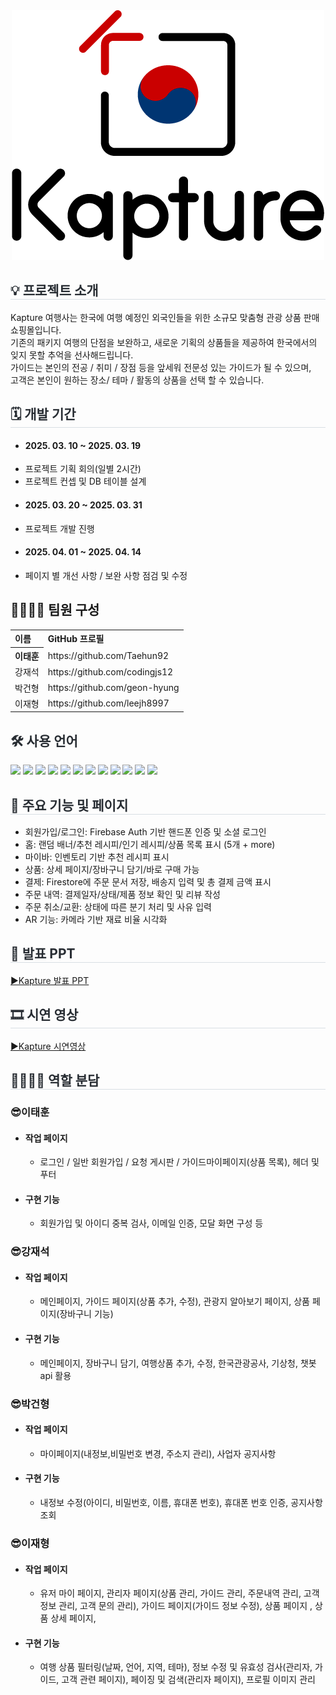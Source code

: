 <div align="center">
<img src="https://github.com/Taehun92/Project_Kapture/blob/main/kapture_Logo(1)_500x400.png">
</div>
<div style= "text-align:left;">
<h2 style="border-bottom: 1px solid #d8dee4; color: #282d33;">💡 프로젝트 소개 </h2>
<div>Kapture 여행사는 한국에 여행 예정인 외국인들을 위한 소규모 맞춤형 관광 상품 판매 쇼핑몰입니다.</div>
<div>기존의 패키지 여행의 단점을 보완하고, 새로운 기획의 상품들을 제공하여 한국에서의 잊지 못할 추억을 선사해드립니다.</div>
<div>가이드는 본인의 전공 / 취미 / 장점 등을 앞세워 전문성 있는 가이드가 될 수 있으며,</div>
<div>고객은 본인이 원하는 장소/ 테마 / 활동의 상품을 선택 할 수 있습니다.</div>
</div>
<div style= "text-align:left;">
<h2 style="border-bottom: 1px solid #d8dee4; color: #282d33;"> 🗓 개발 기간 </h2>  
<ul>
<li> <h4>2025. 03. 10 ~ 2025. 03. 19</h4>
<li>프로젝트 기획 회의(일별 2시간)</li>
<li>프로젝트 컨셉 및 DB 테이블 설계</li>
</ul>
<ul>
<li> <h4>2025. 03. 20 ~ 2025. 03. 31</h4>
<li>프로젝트 개발 진행</li>
</ul>
<ul>
<li> <h4>2025. 04. 01 ~ 2025. 04. 14</h4>
<li> 페이지 별 개선 사항 / 보완 사항 점검 및 수정</li>
</ul>
</div>    
</div> 
</div>
<div style= "text-align:left;">
<h2 tabindex="-1" class="heading-element" dir="auto" >👨‍👩‍👦‍👦 팀원 구성</h2>
<table>
<tr>
<th>이름</th>                    
<th>GitHub 프로필</th>
</tr>
<tr>
<th>이태훈</th>
<td>https://github.com/Taehun92</td>
</tr>
<tr>
<td>강재석</td>
<td>https://github.com/codingjs12</td>
</tr>
<tr>
<td>박건형</td>
<td>https://github.com/geon-hyung</td>
</tr>
<tr>
<td>이재형</td>
<td>https://github.com/leejh8997</td>
</tr>
</table>
</div>
<div style= "text-align:left;">
<h2 style="color: #282d33;"> 🛠️ 사용 언어 </h2>
<div style="margin: 0 auto; text-align: left;" align= "left"> 
<img src="https://img.shields.io/badge/springboot-6DB33F?style=for-the-badge&logo=springboot&logoColor=white">
<img src="https://img.shields.io/badge/Vue.js-4FC08D?style=for-the-badge&logo=Vue.js&logoColor=white">
<img src="https://img.shields.io/badge/Oracle-F80000?style=for-the-badge&logo=oracle&logoColor=white">
<img src="https://img.shields.io/badge/Java-007396?style=for-the-badge&logo=Java&logoColor=white">
<img src="https://img.shields.io/badge/jQuery-0769AD?style=for-the-badge&logo=jQuery&logoColor=white">
<img src="https://img.shields.io/badge/CSS3-1572B6?style=for-the-badge&logo=CSS3&logoColor=white">
<img src="https://img.shields.io/badge/tailwindcss-%2338B2AC.svg?style=for-the-badge&logo=tailwind-css&logoColor=white">
<img src="https://img.shields.io/badge/HTML5-E34F26?style=for-the-badge&logo=HTML5&logoColor=white">
<img src="https://img.shields.io/badge/Javascript-F7DF1E?style=for-the-badge&logo=Javascript&logoColor=white">
  <!-- JSP (로고 없음: Java 기반으로 표기) -->
<img src="https://img.shields.io/badge/JSP-007396?style=for-the-badge&logo=java&logoColor=white">

<!-- RESTful API -->
<img src="https://img.shields.io/badge/RESTful-API-6DB33F?style=for-the-badge&logo=springboot&logoColor=white">

<!-- AJAX (로고 없음: JS로 표기) -->
<img src="https://img.shields.io/badge/AJAX-000000?style=for-the-badge&logo=javascript&logoColor=white">
</div>
</div>

<div style="text-align:left;">
<h2 style="border-bottom: 1px solid #d8dee4; color: #282d33;">📄 주요 기능 및 페이지</h2>
<ul>
<li>회원가입/로그인: Firebase Auth 기반 핸드폰 인증 및 소셜 로그인</li>
<li>홈: 랜덤 배너/추천 레시피/인기 레시피/상품 목록 표시 (5개 + more)</li>
<li>마이바: 인벤토리 기반 추천 레시피 표시</li>
<li>상품: 상세 페이지/장바구니 담기/바로 구매 가능</li>
<li>결제: Firestore에 주문 문서 저장, 배송지 입력 및 총 결제 금액 표시</li>
<li>주문 내역: 결제일자/상태/제품 정보 확인 및 리뷰 작성</li>
<li>주문 취소/교환: 상태에 따른 분기 처리 및 사유 입력</li>
<li>AR 기능: 카메라 기반 재료 비율 시각화</li>
</ul>
</div>

<div style= "text-align:left;">
<h2 style="border-bottom: 1px solid #d8dee4; color: #282d33;"> 📕 발표 PPT </h2>
<a href="https://drive.google.com/file/d/1S54vN3MGMAPsJRxfwo8K9Y5LPi9_-tiM/view?usp=drive_link">▶Kapture 발표 PPT</a>
</div>
<div style= "text-align:left;">
<h2 style="border-bottom: 1px solid #d8dee4; color: #282d33;"> 🎞 시연 영상 </h2>
<a href="https://youtu.be/nYb7iXMzafA">▶Kapture 시연영상</a>
</div>
<div style= "text-align:left;">
<h2 style="border-bottom: 1px solid #d8dee4; color: #282d33;"> 👨‍👩‍👦‍👦 역할 분담 </h2>  
<h3>😎이태훈</h3>            
<ul>
<!--             <li> <h4>역할</h4>
<ul>                    
<li>팀원 업무 분배, 팀원 코드 공동 수정, DB 설계</li>
</ul>
</li>   -->
<li><h4>작업 페이지</h4>
<ul>                    
<li>로그인 / 일반 회원가입 / 요청 게시판 / 가이드마이페이지(상품 목록), 헤더 및 푸터 </li>
</ul>
</li>            
<li><h4>구현 기능</h4>
<ul>                    
<li>회원가입 및 아이디 중복 검사, 이메일 인증, 모달 화면 구성 등 </li>
</ul>
</li>
</ul>
<h3>😎강재석</h3>
<ul>            
<!--             <li><h4>역할</h4>
<ul>                    
<li>전반적인 CSS 디자인 구축</li>
</ul>
</li>   -->
<li><h4>작업 페이지</h4>
<ul>                    
<li>메인페이지, 가이드 페이지(상품 추가, 수정), 관광지 알아보기 페이지, 상품 페이지(장바구니 기능)</li>
</ul>
</li>            
<li><h4>구현 기능</h4>
<ul>                    
<li>메인페이지, 장바구니 담기, 여행상품 추가, 수정, 한국관광공사, 기상청, 챗봇 api 활용</li>
</ul>
</li>
</ul>
<h3>😎박건형</h3>
<ul>            
<!--             <li><h4>역할</h4>
<ul>                    
<li>프로젝트 아이디어 기획</li>
</ul>
</li>   -->
<li><h4>작업 페이지</h4>
<ul>                    
<li>마이페이지(내정보,비밀번호 변경, 주소지 관리), 사업자 공지사항</li>
</ul>
</li>            
<li><h4>구현 기능</h4>
<ul>                    
<li>내정보 수정(아이디, 비밀번호, 이름, 휴대폰 번호), 휴대폰 번호 인증, 공지사항 조회</li>
</ul>
</li>
</ul>
<h3>😎이재형</h3>
<ul>
<!--             <li><h4>역할</h4>
<ul>                    
<li>DB 샘플 데이터 삽입으로 웹사이트 생동감 부여</li>
</ul>
</li>   -->
<li><h4>작업 페이지</h4>
<ul>                    
<li>유저 마이 페이지, 관리자 페이지(상품 관리, 가이드 관리, 주문내역 관리, 고객 정보 관리, 고객 문의 관리),
가이드 페이지(가이드 정보 수정), 상품 페이지 , 상품 상세 페이지, </li>
</ul>
</li>            
<li><h4>구현 기능</h4>
<ul>                    
<li>여행 상품 필터링(날짜, 언어, 지역, 테마), 정보 수정 및 유효성 검사(관리자, 가이드, 고객 관련 페이지), 페이징 및 검색(관리자 페이지), 프로필 이미지 관리</li>
</ul>
</li>
</ul>
<!--     <div style= "text-align:left;">
<h2 style="border-bottom: 1px solid #d8dee4; color: #282d33;">  📑 페이지별 기능 </h2>      
</div>
<div style= "text-align:left;">   
<div style= "text-align:left;">
<h2 style="border-bottom: 1px solid #d8dee4; color: #282d33;"> 🎇 프로젝트 후기 </h2>       
</div> -->
